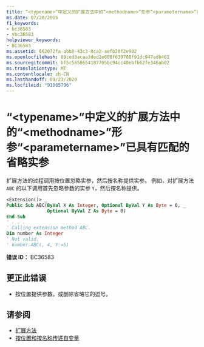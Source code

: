 ```yaml
---
title: “<typename>”中定义的扩展方法中的“<methodname>”形参“<parametername>”已具有匹配的省略实参
ms.date: 07/20/2015
f1_keywords:
- bc36583
- vbc36583
helpviewer_keywords:
- BC36583
ms.assetid: 662072fa-abb8-43c3-8ca2-aefb20f2e902
ms.openlocfilehash: 89ced8acaa3ded2e608f630788f91dc947adb461
ms.sourcegitcommit: bf5c5850654187705bc94cc40ebfb62fe346ab02
ms.translationtype: MT
ms.contentlocale: zh-CN
ms.lasthandoff: 09/23/2020
ms.locfileid: "91065796"
---
```

# <a name="parameter-parametername-in-extension-method-methodname-defined-in-typename-already-has-a-matching-omitted-argument"></a>“\<typename>”中定义的扩展方法中的“\<methodname>”形参“\<parametername>”已具有匹配的省略实参

扩展方法的过程调用按位置忽略实参，然后按名称提供实参。 例如，对扩展方法 `ABC` 的以下调用首先忽略参数的实参 `Y`，然后按名称提供。  
  
```vb  
<Extension()> _  
Public Sub ABC(ByVal X As Integer, Optional ByVal Y As Byte = 0, _  
               Optional ByVal Z As Byte = 0)  
End Sub  
' . . .  
' Calling extension method ABC.  
Dim number As Integer  
' Not valid.  
' number.ABC(, 4, Y:=5)  
```  
  
 **错误 ID：** BC36583  
  
## <a name="to-correct-this-error"></a>更正此错误  
  
- 按位置提供参数，或删除省略它的逗号。  
  
## <a name="see-also"></a>请参阅

- [扩展方法](../programming-guide/language-features/procedures/extension-methods.md)
- [按位置和按名称传递自变量](../programming-guide/language-features/procedures/passing-arguments-by-position-and-by-name.md)
